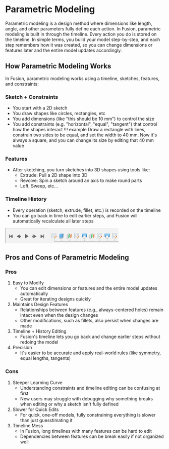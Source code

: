 # Parametric Modeling

Parametric modeling is a design method where dimensions like length, angle, and other parameters fully define each action. In Fusion, parametric modeling is built in through the timeline. Every action you do is stored on the timeline. In simple terms, you build your model step-by-step, and each step remembers how it was created, so you can change dimensions or features later and the entire model updates accordingly.

## How Parametric Modeling Works
In Fusion, parametric modeling works using a timeline, sketches, features, and constraints:

### Sketch + Constraints
* You start with a 2D sketch
* You draw shapes like circles, rectangles, etc
* You add dimensions (like "this should be 10 mm") to control the size
* You add constraints (e.g. "horizontal", "equal", "tangent") that control how the shapes interact 
!!! example
    Draw a rectangle with lines, constrain two sides to be equal, and set the width to 40 mm. Now it's always a square, and you can change its size by editing that 40 mm value
### Features
  * After sketching, you turn sketches into 3D shapes using tools like:
    * Extrude: Pull a 2D shape into 3D
    * Revolve: Spin a sketch around an axis to make round parts
    * Loft, Sweep, etc...
### Timeline History
  * Every operation (sketch, extrude, fillet, etc.) is recorded on the timeline
  * You can go back in time to edit earlier steps, and Fusion will automatically recalculate all later steps

  ![](../assets/fusion360/timeline.png)

## Pros and Cons of Parametric Modeling

### Pros
  1. Easy to Modify
      * You can edit dimensions or features and the entire model updates automatically
      * Great for iterating designs quickly
  2. Maintains Design Features
      * Relationships between features (e.g., always-centered holes) remain intact even when the design changes
      * Other modifications, such as fillets, also persist when changes are made
  3. Timeline + History Editing
      * Fusion's timeline lets you go back and change earlier steps without redoing the model
  4. Precision
      * It's easier to be accurate and apply real-world rules (like symmetry, equal lengths, tangents)
### Cons
 1. Steeper Learning Curve
     * Understanding constraints and timeline editing can be confusing at first
     * New users may struggle with debugging why something breaks when editing or why a sketch isn't fully defined
 2. Slower for Quick Edits
     * For quick, one-off models, fully constraining everything is slower than just guesstimating it
 3. Timeline Mess
     * In Fusion, long timelines with many features can be hard to edit
     * Dependencies between features can be break easily if not organized well
